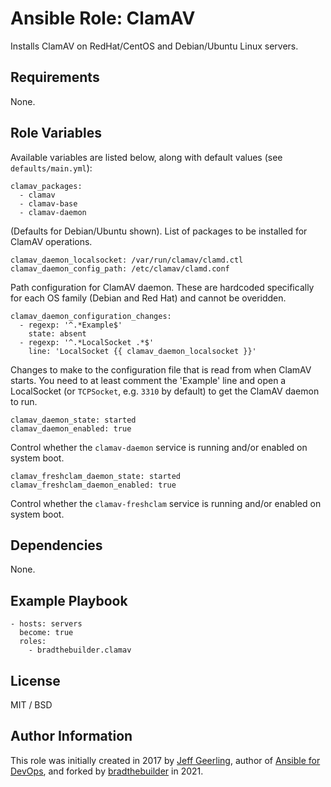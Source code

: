 # Ansible Role: ClamAV

Installs ClamAV on RedHat/CentOS and Debian/Ubuntu Linux servers.

## Requirements

None.

## Role Variables

Available variables are listed below, along with default values (see `defaults/main.yml`):

    clamav_packages:
      - clamav
      - clamav-base
      - clamav-daemon

(Defaults for Debian/Ubuntu shown). List of packages to be installed for ClamAV operations.

    clamav_daemon_localsocket: /var/run/clamav/clamd.ctl
    clamav_daemon_config_path: /etc/clamav/clamd.conf

Path configuration for ClamAV daemon. These are hardcoded specifically for each OS family (Debian and Red Hat) and cannot be overidden.

    clamav_daemon_configuration_changes:
      - regexp: '^.*Example$'
        state: absent
      - regexp: '^.*LocalSocket .*$'
        line: 'LocalSocket {{ clamav_daemon_localsocket }}'

Changes to make to the configuration file that is read from when ClamAV starts. You need to at least comment the 'Example' line and open a LocalSocket (or `TCPSocket`, e.g. `3310` by default) to get the ClamAV daemon to run.

    clamav_daemon_state: started
    clamav_daemon_enabled: true

Control whether the `clamav-daemon` service is running and/or enabled on system boot.

    clamav_freshclam_daemon_state: started
    clamav_freshclam_daemon_enabled: true

Control whether the `clamav-freshclam` service is running and/or enabled on system boot.

## Dependencies

None.

## Example Playbook

    - hosts: servers
      become: true
      roles:
        - bradthebuilder.clamav

## License

MIT / BSD

## Author Information

This role was initially created in 2017 by [Jeff Geerling](https://www.jeffgeerling.com/), author of [Ansible for DevOps](https://www.ansiblefordevops.com/), and forked by [bradthebuilder](https://bradthebuilder.me) in 2021.
